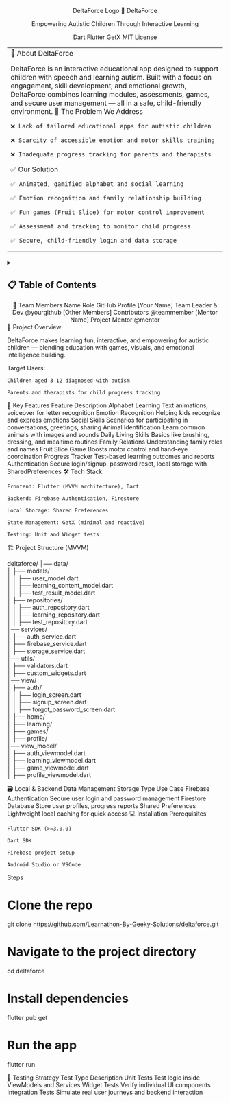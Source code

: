  <div align="center">

DeltaForce Logo
🧩 DeltaForce

Empowering Autistic Children Through Interactive Learning

Dart Flutter GetX
MIT License
</div> <table> <tr> <td>
📖 About DeltaForce

DeltaForce is an interactive educational app designed to support children with speech and learning autism. Built with a focus on engagement, skill development, and emotional growth, DeltaForce combines learning modules, assessments, games, and secure user management — all in a safe, child-friendly environment.
🎯 The Problem We Address

    ❌ Lack of tailored educational apps for autistic children

    ❌ Scarcity of accessible emotion and motor skills training

    ❌ Inadequate progress tracking for parents and therapists

✅ Our Solution

    ✅ Animated, gamified alphabet and social learning

    ✅ Emotion recognition and family relationship building

    ✅ Fun games (Fruit Slice) for motor control improvement

    ✅ Assessment and tracking to monitor child progress

    ✅ Secure, child-friendly login and data storage

</td> </tr> </table> <details> <summary><h2>📋 Table of Contents</h2></summary>

    👥 Team Members

    🚀 Project Overview

    🌟 Key Features

    🛠️ Tech Stack

    🏗️ Project Structure (MVVM)

    🗃️ Local & Backend Data Management

    💻 Installation

    🧪 Testing Strategy

    🤝 Contributing

    📚 Resources

</details> <div align="center">
👥 Team Members
Name	Role	GitHub Profile
[Your Name]	Team Leader & Dev	@yourgithub
[Other Members]	Contributors	@teammember
[Mentor Name]	Project Mentor	@mentor
</div>
🚀 Project Overview

DeltaForce makes learning fun, interactive, and empowering for autistic children — blending education with games, visuals, and emotional intelligence building.

Target Users:

    Children aged 3-12 diagnosed with autism

    Parents and therapists for child progress tracking

🌟 Key Features
Feature	Description
Alphabet Learning	Text animations, voiceover for letter recognition
Emotion Recognition	Helping kids recognize and express emotions
Social Skills	Scenarios for participating in conversations, greetings, sharing
Animal Identification	Learn common animals with images and sounds
Daily Living Skills	Basics like brushing, dressing, and mealtime routines
Family Relations	Understanding family roles and names
Fruit Slice Game	Boosts motor control and hand-eye coordination
Progress Tracker	Test-based learning outcomes and reports
Authentication	Secure login/signup, password reset, local storage with SharedPreferences
🛠️ Tech Stack

    Frontend: Flutter (MVVM architecture), Dart

    Backend: Firebase Authentication, Firestore

    Local Storage: Shared Preferences

    State Management: GetX (minimal and reactive)

    Testing: Unit and Widget tests

🏗️ Project Structure (MVVM)

deltaforce/
│── data/  
│   ├── models/  
│   │   ├── user_model.dart  
│   │   ├── learning_content_model.dart  
│   │   ├── test_result_model.dart  
│   ├── repositories/  
│   │   ├── auth_repository.dart  
│   │   ├── learning_repository.dart  
│   │   ├── test_repository.dart  
│── services/  
│   ├── auth_service.dart  
│   ├── firebase_service.dart  
│   ├── storage_service.dart  
│── utils/  
│   ├── validators.dart  
│   ├── custom_widgets.dart  
│── view/  
│   ├── auth/  
│   │   ├── login_screen.dart  
│   │   ├── signup_screen.dart  
│   │   ├── forgot_password_screen.dart  
│   ├── home/  
│   ├── learning/  
│   ├── games/  
│   ├── profile/  
│── view_model/  
│   ├── auth_viewmodel.dart  
│   ├── learning_viewmodel.dart  
│   ├── game_viewmodel.dart  
│   ├── profile_viewmodel.dart  

🗃️ Local & Backend Data Management
Storage Type	Use Case
Firebase Authentication	Secure user login and password management
Firestore Database	Store user profiles, progress reports
Shared Preferences	Lightweight local caching for quick access
💻 Installation
Prerequisites

    Flutter SDK (>=3.0.0)

    Dart SDK

    Firebase project setup

    Android Studio or VSCode

Steps

# Clone the repo
git clone https://github.com/Learnathon-By-Geeky-Solutions/deltaforce.git

# Navigate to the project directory
cd deltaforce

# Install dependencies
flutter pub get

# Run the app
flutter run

🧪 Testing Strategy
Test Type	Description
Unit Tests	Test logic inside ViewModels and Services
Widget Tests	Verify individual UI components
Integration Tests	Simulate real user journeys and backend interaction
